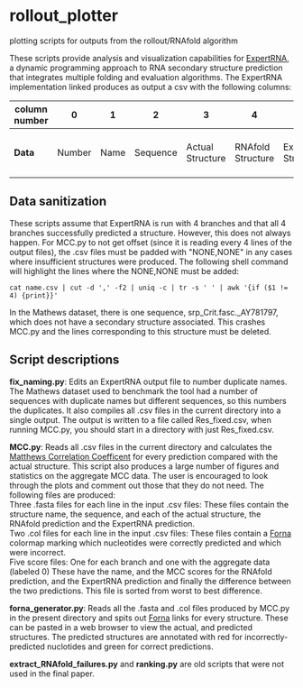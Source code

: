 # rollout_plotter
plotting scripts for outputs from the rollout/RNAfold algorithm

These scripts provide analysis and visualization capabilities for [ExpertRNA](https://github.com/MenghanLiu212/RL-RNA), a dynamic programming approach to RNA secondary structure prediction that integrates multiple folding and evaluation algorithms.  The ExpertRNA implementation linked produces as output a csv with the following columns:


| column number | 0 | 1 | 2 | 3 | 4 | 5 | 6 | 7 | 8 | 9 | 10 | 11 | 12 | 13 | 14 | 15 | 16 | 17 | 18 | 19 | 20 | 21 | 22 | 23 | 24 | 25 |
|--------------|---|---|---|---|---|---|---|---|---|----|----|----|----|----|----|----|----|----|----|----|----|----|----|----|----|----|
|**Data**|Number|Name|Sequence|Actual Structure|RNAfold Structure|ExpertRNA Structure|RNAfold Hamming Distance|ExpertRNA Hamming Distance|ent_3|GC Perentage|Ensemble Diversity|Expected Accuracy|fe_per|Running Time(sec)|Actual Foldability MFE|Actual Foldability NFE|Actual abs Foldability difference|RNAfold Foldability MFE|RNAfold Foldability NFE|RNAfold abs Foldability difference|ExpertRNA Foldability MFE|ExpertRNA Foldability NFE|ExpertRNA abs Foldability difference|Actual FE|RNAfold FE|ExpertRNA FE

## Data sanitization
These scripts assume that ExpertRNA is run with 4 branches and that all 4 branches successfully predicted a structure.  However, this does not always happen.  For MCC.py to not get offset (since it is reading every 4 lines of the output files), the .csv files must be padded with "NONE,NONE" in any cases where insufficient structures were produced.  The following shell command will highlight the lines where the NONE,NONE must be added:

`cat name.csv | cut -d ',' -f2 | uniq -c | tr -s ' ' | awk '{if ($1 != 4) {print}}'`

In the Mathews dataset, there is one sequence, srp_Crit.fasc.\_AY781797, which does not have a secondary structure associated.  This crashes MCC.py and the lines corresponding to this structure must be deleted.

## Script descriptions
**fix_naming.py**: Edits an ExpertRNA output file to number duplicate names.  The Mathews dataset used to benchmark the tool had a number of sequences with duplicate names but different sequences, so this numbers the duplicates.  It also compiles all .csv files in the current directory into a single output.  The output is written to a file called Res_fixed.csv, when running MCC.py, you should start in a directory with just Res_fixed.csv.

**MCC.py**: Reads all .csv files in the current directory and calculates the [Matthews Correlation Coefficent](https://en.wikipedia.org/wiki/Matthews_correlation_coefficient) for every prediction compared with the actual structure.  This script also produces a large number of figures and statistics on the aggregate MCC data.  The user is encouraged to look through the plots and comment out those that they do not need.  The following files are produced:<br>
Three .fasta files for each line in the input .csv files: These files contain the structure name, the sequence, and each of the actual structure, the RNAfold prediction and the ExpertRNA prediction.  
Two .col files for each line in the input .csv files: These files contain a [Forna](http://rna.tbi.univie.ac.at/forna/) colormap marking which nucleotides were correctly predicted and which were incorrect.  
Five score files: One for each branch and one with the aggregate data (labeled 0) These have the name, and the MCC scores for the RNAfold prediction, and the ExpertRNA prediction and finally the difference between the two predictions.  This file is sorted from worst to best difference.

**forna_generator.py**: Reads all the .fasta and .col files produced by MCC.py in the present directory and spits out [Forna](http://rna.tbi.univie.ac.at/forna/) links for every structure.  These can be pasted in a web browser to view the actual, and predicted structures.  The predicted structures are annotated with red for incorrectly-predicted nuclotides and green for correct predictions.

**extract_RNAfold_failures.py** and **ranking.py** are old scripts that were not used in the final paper.

